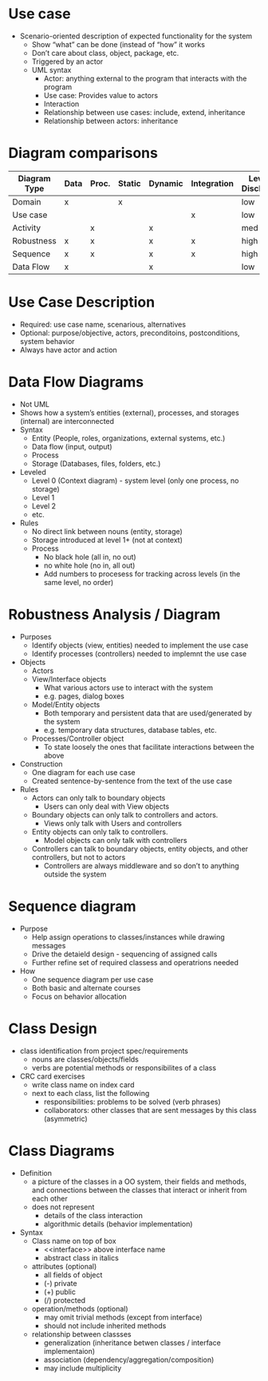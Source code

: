 # Use case
- Scenario-oriented description of expected functionality for the system 
  - Show “what” can be done (instead of “how” it works
  - Don’t care about class, object, package, etc. 
  - Triggered by an actor
  - UML syntax
    - Actor: anything external to the program that interacts with the program
    - Use case: Provides value to actors
    - Interaction
    - Relationship between use cases: include, extend, inheritance
    - Relationship between actors: inheritance

# Diagram comparisons
Diagram Type | Data | Proc. | Static | Dynamic | Integration | Level Of Disclousure | Scope
--- | --- | --- | --- | --- | --- | --- | ---
Domain | x |   | x |   |   | low | system
Use case |   |   |   |   | x | low | system
Activity |   | x |   | x |   | med | UC
Robustness | x | x |   | x | x | high | UC
Sequence | x | x |   | x | x | high | UC
Data Flow | x |   |   | x |   | low | system

# Use Case Description
- Required: use case name, scenarious, alternatives
- Optional: purpose/objective, actors, preconditoins, postconditions, system behavior
- Always have actor and action

# Data Flow Diagrams
- Not UML
- Shows how a system’s entities (external), processes, and storages (internal) are 
interconnected 
- Syntax
  - Entity (People, roles, organizations, external systems, etc.)
  - Data flow (input, output)
  - Process
  - Storage (Databases, files, folders, etc.)
- Leveled
  - Level 0 (Context diagram) - system level (only one process, no storage)
  - Level 1
  - Level 2
  - etc.
- Rules
  - No direct link between nouns (entity, storage)
  - Storage introduced at level 1+ (not at context)
  - Process
    - No black hole (all in, no out)
    - no white hole (no in, all out)
    - Add numbers to procesess for tracking across levels (in the same level, no order)

# Robustness Analysis / Diagram
- Purposes
  - Identify objects (view, entities) needed to implement the use case
  - Identify processes (controllers) needed to implemnt the use case
- Objects
  - Actors
  - View/Interface objects
    - What various actors use to interact with the system
    - e.g. pages, dialog boxes
  - Model/Entity objects
    - Both temporary and persistent data that are used/generated by the system
    - e.g. temporary data structures, database tables, etc.
  - Processes/Controller object
    - To state loosely the ones that facilitate interactions between the above
- Construction
  - One diagram for each use case
  - Created sentence-by-sentence from the text of the use case
- Rules
  - Actors can only talk to boundary objects
    - Users can only deal with View objects
  - Boundary objects can only talk to controllers and actors.
    - Views only talk with Users and controllers
  - Entity objects can only talk to controllers.
    - Model objects can only talk with controllers
  - Controllers can talk to boundary objects, entity objects, and other controllers, but not to actors
    - Controllers are always middleware and so don’t to anything outside the system

# Sequence diagram
- Purpose
  - Help assign operations to classes/instances while drawing messages
  - Drive the detaield design - sequencing of assigned calls
  - Further refine set of required classess and operatrions needed
- How
  - One sequence diagram per use case
  - Both basic and alternate courses
  - Focus on behavior allocation

# Class Design
- class identification from project spec/requirements
  - nouns are classes/objects/fields
  - verbs are potential methods or responsibilites of a class
- CRC card exercises
  - write class name on index card
  - next to each class, list the following
    - responsibilities: problems to be solved (verb phrases)
    - collaborators: other classes that are sent messages by this class (asymmetric)

# Class Diagrams
- Definition
  - a picture of the classes in a OO system, their fields and methods, and connections between the classes that interact or inherit from each other
  - does not represent
    - details of the class interaction
    - algorithmic details (behavior implementation)
- Syntax
  - Class name on top of box
    - \<\<interface\>\> above interface name
    - abstract class in italics
  - attributes (optional)
    - all fields of object
    - (-) private
    - (+) public
    - (/) protected
  - operation/methods (optional)
    - may omit trivial methods (except from interface)
    - should not include inherited methods
  - relationship between classses
    - generalization (inheritance betwen classes / interface implementaion)
    - association (dependency/aggregation/composition)
    - may include multiplicity
